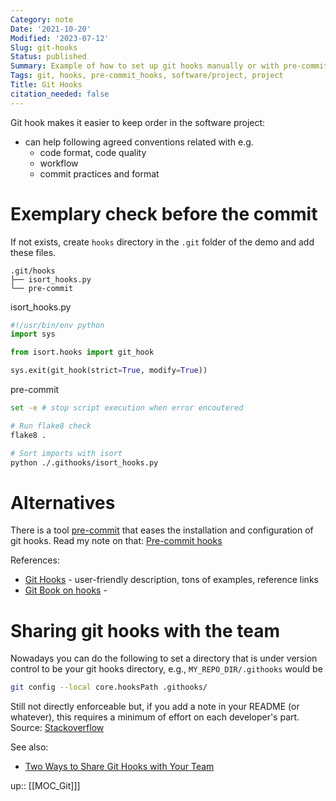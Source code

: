 ```yaml
---
Category: note
Date: '2021-10-20'
Modified: '2023-07-12'
Slug: git-hooks
Status: published
Summary: Example of how to set up git hooks manually or with pre-commit tool
Tags: git, hooks, pre-commit_hooks, software/project, project
Title: Git Hooks
citation_needed: false
---
```

Git hook makes it easier to keep order in the software project:

- can help following agreed conventions related with e.g.
 	- code format, code quality
 	- workflow
 	- commit practices and format

# Exemplary check before the commit

If not exists, create `hooks` directory in the `.git` folder of the demo and add these files.

```
.git/hooks
├── isort_hooks.py
└── pre-commit
```

isort_hooks.py

```python
#!/usr/bin/env python
import sys

from isort.hooks import git_hook

sys.exit(git_hook(strict=True, modify=True))
```

pre-commit

```sh
set -e # stop script execution when error encoutered

# Run flake8 check
flake8 .

# Sort imports with isort
python ./.githooks/isort_hooks.py
```

# Alternatives

There is a tool [pre-commit](https://pre-commit.com/) that eases the installation and configuration of git hooks. Read my note on that: [Pre-commit hooks](./pre-commit-hooks/)

References:

- [Git Hooks](https://githooks.com/) - user-friendly description, tons of examples, reference links
- [Git Book on hooks](https://git-scm.com/book/en/v2/Customizing-Git-Git-Hooks) -

# Sharing git hooks with the team

Nowadays you can do the following to set a directory that is under version control to be your git hooks directory, e.g., `MY_REPO_DIR/.githooks` would be

```sh
git config --local core.hooksPath .githooks/
```

Still not directly enforceable but, if you add a note in your README (or whatever), this requires a minimum of effort on each developer's part.
Source: [Stackoverflow](https://stackoverflow.com/a/54281447/3247880)

See also:

- [Two Ways to Share Git Hooks with Your Team](https://www.viget.com/articles/two-ways-to-share-git-hooks-with-your-team/)

up:: [[MOC_Git]]]
